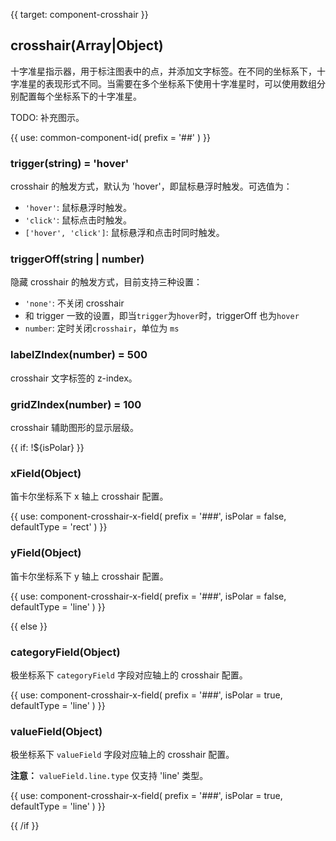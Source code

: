 {{ target: component-crosshair }}

## crosshair(Array|Object)

十字准星指示器，用于标注图表中的点，并添加文字标签。在不同的坐标系下，十字准星的表现形式不同。当需要在多个坐标系下使用十字准星时，可以使用数组分别配置每个坐标系下的十字准星。

TODO: 补充图示。

{{ use: common-component-id(
  prefix = '##'
) }}

### trigger(string) = 'hover'

crosshair 的触发方式，默认为 'hover'，即鼠标悬浮时触发。可选值为：

- `'hover'`: 鼠标悬浮时触发。
- `'click'`: 鼠标点击时触发。
- `['hover', 'click']`: 鼠标悬浮和点击时同时触发。

### triggerOff(string | number)

隐藏 crosshair 的触发方式，目前支持三种设置：

- `'none'`: 不关闭 crosshair
- 和 trigger 一致的设置，即当`trigger`为`hover`时，triggerOff 也为`hover`
- `number`: 定时关闭`crosshair`，单位为 `ms`

### labelZIndex(number) = 500

crosshair 文字标签的 z-index。

### gridZIndex(number) = 100

crosshair 辅助图形的显示层级。

{{ if: !${isPolar} }}

### xField(Object)

笛卡尔坐标系下 x 轴上 crosshair 配置。

{{ use: component-crosshair-x-field(
  prefix = '###',
  isPolar = false,
  defaultType = 'rect'
) }}

### yField(Object)

笛卡尔坐标系下 y 轴上 crosshair 配置。

{{ use: component-crosshair-x-field(
  prefix = '###',
  isPolar = false,
  defaultType = 'line'
) }}

{{ else }}

### categoryField(Object)

极坐标系下 `categoryField` 字段对应轴上的 crosshair 配置。

{{ use: component-crosshair-x-field(
  prefix = '###',
  isPolar = true,
  defaultType = 'line'
) }}

### valueField(Object)

极坐标系下 `valueField` 字段对应轴上的 crosshair 配置。

**注意：** `valueField.line.type` 仅支持 'line' 类型。

{{ use: component-crosshair-x-field(
  prefix = '###',
  isPolar = true,
  defaultType = 'line'
) }}

{{ /if }}

